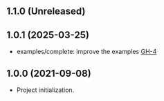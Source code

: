 ## 1.1.0 (Unreleased)
## 1.0.1 (2025-03-25)

- examples/complete: improve the examples [GH-4](https://github.com/alibabacloud-automation/terraform-alicloud-vpc-ecs/pull/4)

## 1.0.0 (2021-09-08)

- Project initialization.
